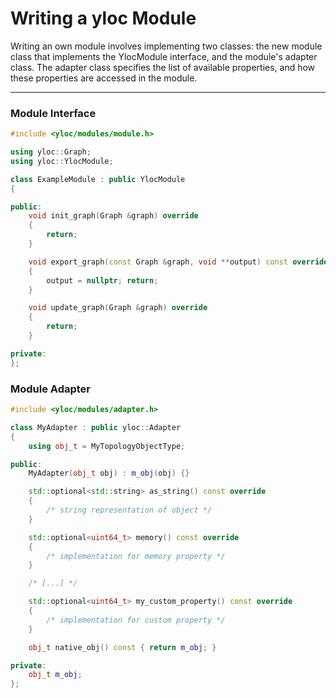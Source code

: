 # Writing a yloc Module

Writing an own module involves implementing two classes: the new module class that implements the YlocModule interface, and the module's adapter class.
The adapter class specifies the list of available properties, and how these properties are accessed in the module.

---

### Module Interface

```CPP
#include <yloc/modules/module.h>

using yloc::Graph;
using yloc::YlocModule;

class ExampleModule : public YlocModule
{

public:
    void init_graph(Graph &graph) override
    {
        return;
    }

    void export_graph(const Graph &graph, void **output) const override
    {
        output = nullptr; return;
    }

    void update_graph(Graph &graph) override
    {
        return;
    }

private:
};

```

### Module Adapter

```CPP
#include <yloc/modules/adapter.h>

class MyAdapter : public yloc::Adapter
{
    using obj_t = MyTopologyObjectType;

public:
    MyAdapter(obj_t obj) : m_obj(obj) {}

    std::optional<std::string> as_string() const override
    {
        /* string representation of object */
    }

    std::optional<uint64_t> memory() const override
    {
        /* implementation for memory property */
    }

    /* [...] */

    std::optional<uint64_t> my_custom_property() const override
    {
        /* implementation for custom property */
    }

    obj_t native_obj() const { return m_obj; }

private:
    obj_t m_obj;
};
```

